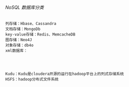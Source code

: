 

###### NoSQL 数据库分类

    列存储：Hbase、Cassandra
    文档存储：MongoDb
    key-value存储：Redis、MemcacheDB
    图存储：Neo4J
    对象存储：db4o
    xml数据库：




    Kudu：Kudu是cloudera开源的运行在hadoop平台上的列式存储系统
    HSFS：hadoop分布式文件系统

